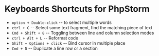 # Keyboards Shortcuts for PhpStorm
* `option + Double-click`     -- to select multiple words
* `ctrl + G`                  -- Select some text fragment, find the matching piece of text
* `Cmd + Shift + 8`           -- Toggling between line and column selection modes
* `ctrl + Alt + L`            -- Reformat code
* `Shift + Options + click`   -- Bind cursor in multiple place
* `Cmd + D`                   -- Duplicate a line row or a section